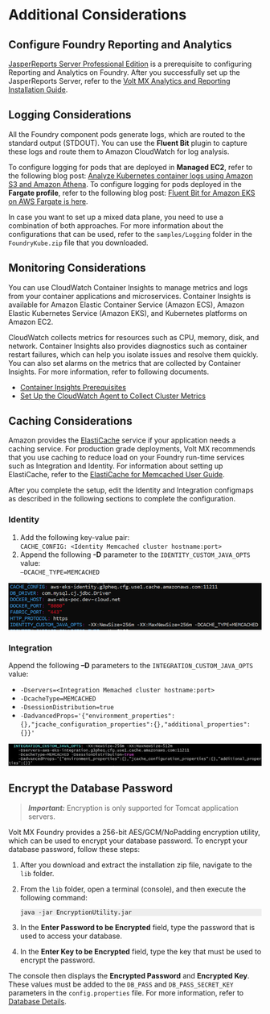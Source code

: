 
# Additional Considerations

## <a name="Foundry_Reporting"></a>Configure Foundry Reporting and Analytics

[JasperReports Server Professional Edition](https://www.jaspersoft.com/) is a prerequisite to configuring Reporting and Analytics on Foundry. After you successfully set up the JasperReports Server, refer to the [Volt MX Analytics and Reporting Installation Guide](https://opensource.hcltechsw.com/volt-mx-docs/docs/documentation/Foundry/voltmx_analytics_reporting/Content/homepage.html).

## <a name="Logging"></a>Logging Considerations

All the Foundry component pods generate logs, which are routed to the standard output (STDOUT). You can use the **Fluent Bit** plugin to capture these logs and route them to Amazon CloudWatch for log analysis.

To configure logging for pods that are deployed in **Managed EC2**, refer to the following blog post: [Analyze Kubernetes container logs using Amazon S3 and Amazon Athena](https://aws.amazon.com/blogs/containers/analyze-kubernetes-container-logs-using-amazon-s3-and-amazon-athena/). To configure logging for pods deployed in the **Fargate profile**, refer to the following blog post: [Fluent Bit for Amazon EKS on AWS Fargate is here](https://aws.amazon.com/blogs/containers/fluent-bit-for-amazon-eks-on-aws-fargate-is-here/).

In case you want to set up a mixed data plane, you need to use a combination of both approaches. For more information about the configurations that can be used, refer to the `samples/Logging` folder in the `FoundryKube.zip` file that you downloaded.

## <a name="Monitoring"></a>Monitoring Considerations

You can use CloudWatch Container Insights to manage metrics and logs from your container applications and microservices. Container Insights is available for Amazon Elastic Container Service (Amazon ECS), Amazon Elastic Kubernetes Service (Amazon EKS), and Kubernetes platforms on Amazon EC2.

CloudWatch collects metrics for resources such as CPU, memory, disk, and network. Container Insights also provides diagnostics such as container restart failures, which can help you isolate issues and resolve them quickly. You can also set alarms on the metrics that are collected by Container Insights. For more information, refer to following documents.

*   [Container Insights Prerequisites](https://docs.aws.amazon.com/AmazonCloudWatch/latest/monitoring/Container-Insights-prerequisites.html)
*   [Set Up the CloudWatch Agent to Collect Cluster Metrics](https://docs.aws.amazon.com/AmazonCloudWatch/latest/monitoring/Container-Insights-setup-metrics.html)

## <a name="Caching"></a>Caching Considerations

Amazon provides the [ElastiCache](https://aws.amazon.com/elasticache/) service if your application needs a caching service. For production grade deployments, Volt MX recommends that you use caching to reduce load on your Foundry run-time services such as Integration and Identity. For information about setting up ElastiCache, refer to the [ElastiCache for Memcached User Guide](https://docs.aws.amazon.com/AmazonElastiCache/latest/mem-ug/WhatIs.html).

After you complete the setup, edit the Identity and Integration configmaps as described in the following sections to complete the configuration.

### Identity

1.  Add the following key-value pair:  
    `CACHE_CONFIG: <Identity Memcached cluster hostname:port>`
2.  Append the following **-D** parameter to the `IDENTITY_CUSTOM_JAVA_OPTS` value:  
    `–DCACHE_TYPE=MEMCACHED`

![](Resources/Images/FoundryOnEKS_DB_Cache_Identity.png)

### Integration

Append the following **–D** parameters to the `INTEGRATION_CUSTOM_JAVA_OPTS` value:

*   `-Dservers=<Integration Memached cluster hostname:port>`
*   `-DcacheType=MEMCACHED`
*   `-DsessionDistribution=true`
*   `-DadvancedProps='{"environment_properties":{},"jcache_configuration_properties":{},"additional_properties":{}}'`

![](Resources/Images/FoundryOnEKS_DB_Cache_Integration.png)


## <a name="Encrypting"></a>Encrypt the Database Password

> ***Important:*** Encryption is only supported for Tomcat application servers.

<span class="mc-variable MyVariables.DocName2 variable">Volt MX Foundry</span> provides a 256-bit AES/GCM/NoPadding encryption utility, which can be used to encrypt your database password. To encrypt your database password, follow these steps:

1.  After you download and extract the installation zip file, navigate to the `lib` folder.
2.  From the `lib` folder, open a terminal (console), and then execute the following command:

    <pre><code style="display:block;background-color:#eee;">java -jar EncryptionUtility.jar</code></pre>


3.  In the **Enter Password to be Encrypted** field, type the password that is used to access your database.
4.  In the **Enter Key to be Encrypted** field, type the key that must be used to encrypt the password.

The console then displays the **Encrypted Password** and **Encrypted Key**. These values must be added to the `DB_PASS` and `DB_PASS_SECRET_KEY` parameters in the `config.properties` file. For more information, refer to [Database Details](configuration_and_setup.md#Database).

